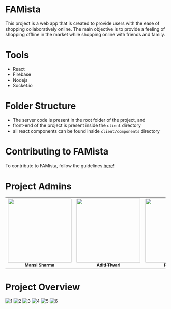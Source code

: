 # FAMista
This project is a web app that is created to provide users with the ease of shopping collaboratively online. The main objective is to provide a feeling of shopping offline in the market while shopping online with friends and family.

# Tools
- React
- Firebase
- Nodejs
- Socket.io

# Folder Structure
- The server code is present in the root folder of the project, and
- front-end of the project is present inside the `client` directory
- all react components can be found inside `client/components` directory

# Contributing to FAMista
To contribute to FAMista, follow the guidelines [here](./contributing.md)!

<div>
      <h1>Project Admins</h1>
</div>


<table style="table-layout:fixed; width:100%;">
    <tr align="center">
      <td align="center">
            <a href = "https://github.com/mansi35" style = "text-align:center">
                <img src = "https://avatars.githubusercontent.com/u/53896251?v=4" width="200px;">
                </br><sub><b>Mansi Sharma</b></sub>
            </a>
        </td>
        <td align="center">
            <a href = "https://github.com/Adititiwari02" style = "text-align:center">
                <img src = "https://avatars.githubusercontent.com/u/67101989?v=4" width="200px;">
                </br><sub><b>Aditi Tiwari</b></sub>
            </a>
        </td>
        <td align="center">
            <a href = "https://github.com/pooja-gera" style = "text-align:center">
                <img src = "https://avatars.githubusercontent.com/u/19347415?v=4" width="200px;">
                </br><sub><b>Fariyal Ajrad</b></sub>
            </a>
        </td>
    </tr>
</table>

# Project Overview
![1](https://user-images.githubusercontent.com/53896251/115037299-f3d11080-9eeb-11eb-8488-df3a1ac7d42c.PNG)
![2](https://user-images.githubusercontent.com/53896251/115037305-f6336a80-9eeb-11eb-82ca-08cad3e82ae0.PNG)
![3](https://user-images.githubusercontent.com/53896251/115037307-f6cc0100-9eeb-11eb-8342-94b990e28698.PNG)
![4](https://user-images.githubusercontent.com/53896251/115037314-f6cc0100-9eeb-11eb-8482-1570bcbac716.PNG)
![5](https://user-images.githubusercontent.com/53896251/115037316-f7649780-9eeb-11eb-92f0-db287c7dad41.PNG)
![6](https://user-images.githubusercontent.com/53896251/115037659-532f2080-9eec-11eb-9305-0bf8ec3eb806.PNG)
